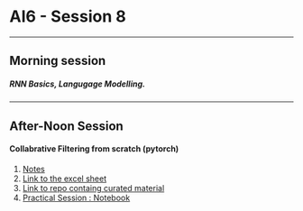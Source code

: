 # AI6 - Session 8
----
## **Morning session**

##### RNN Basics, Langugage Modelling.

----
## **After-Noon Session**

#### Collabrative Filtering from scratch (pytorch)

   1. [Notes](http://forums.fast.ai/t/deeplearning-lecnotes5/8416)
   2. [Link to the excel sheet](https://github.com/fastai/fastai/blob/master/courses/dl1/excel/collab_filter.xlsx)
   3. [Link to repo containg curated material](https://github.com/Sharwon/fastai-intro-kit)
   4. [Practical Session : Notebook](https://colab.research.google.com/drive/1y1AknvzxhH0OBLOasLOAig61SRirxMMv)
